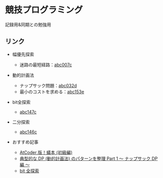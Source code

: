 # 競技プログラミング
記録用&同期との勉強用

## リンク
- 幅優先探索
    - 迷路の最短経路：[abc007c](/abc007c/)
- 動的計画法
    - ナップサック問題：[abc032d](/abc032d/)
    - 最小のコストを求める：[abc153e](/abc153e/)
- bit全探索
    - [abc147c](/abc147c/)
- 二分探索
    - [abc146c](/abc146c/)

- おすすめ記事
    - [AtCoder 版！蟻本 (初級編)](https://qiita.com/drken/items/e77685614f3c6bf86f44)
    - [典型的な DP (動的計画法) のパターンを整理 Part 1 ～ ナップサック DP 編 ～](https://qiita.com/drken/items/a5e6fe22863b7992efdb)
    - [bit 全探索](https://drken1215.hatenablog.com/entry/2019/12/14/171657)
